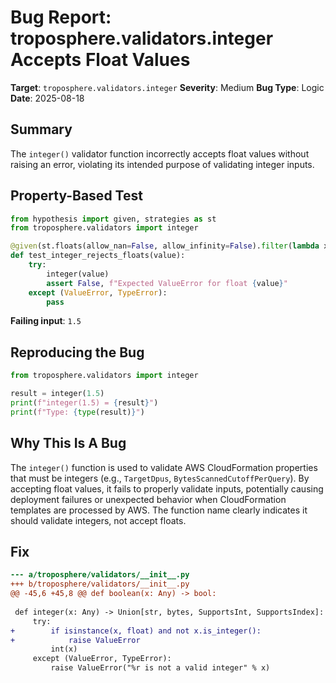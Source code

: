 # Bug Report: troposphere.validators.integer Accepts Float Values

**Target**: `troposphere.validators.integer`
**Severity**: Medium
**Bug Type**: Logic
**Date**: 2025-08-18

## Summary

The `integer()` validator function incorrectly accepts float values without raising an error, violating its intended purpose of validating integer inputs.

## Property-Based Test

```python
from hypothesis import given, strategies as st
from troposphere.validators import integer

@given(st.floats(allow_nan=False, allow_infinity=False).filter(lambda x: not x.is_integer()))
def test_integer_rejects_floats(value):
    try:
        integer(value)
        assert False, f"Expected ValueError for float {value}"
    except (ValueError, TypeError):
        pass
```

**Failing input**: `1.5`

## Reproducing the Bug

```python
from troposphere.validators import integer

result = integer(1.5)
print(f"integer(1.5) = {result}")
print(f"Type: {type(result)}")
```

## Why This Is A Bug

The `integer()` function is used to validate AWS CloudFormation properties that must be integers (e.g., `TargetDpus`, `BytesScannedCutoffPerQuery`). By accepting float values, it fails to properly validate inputs, potentially causing deployment failures or unexpected behavior when CloudFormation templates are processed by AWS. The function name clearly indicates it should validate integers, not accept floats.

## Fix

```diff
--- a/troposphere/validators/__init__.py
+++ b/troposphere/validators/__init__.py
@@ -45,6 +45,8 @@ def boolean(x: Any) -> bool:
 
 def integer(x: Any) -> Union[str, bytes, SupportsInt, SupportsIndex]:
     try:
+        if isinstance(x, float) and not x.is_integer():
+            raise ValueError
         int(x)
     except (ValueError, TypeError):
         raise ValueError("%r is not a valid integer" % x)
```